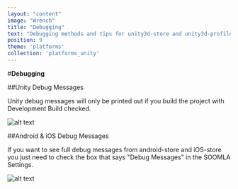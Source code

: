 ```yaml
---
layout: "content"
image: "Wrench"
title: "Debugging"
text: "Debugging methods and tips for unity3d-store and unity3d-profile."
position: 9
theme: 'platforms'
collection: 'platforms_unity'
---
```


#**Debugging**

##Unity Debug Messages

Unity debug messages will only be printed out if you build the project with Development Build checked.

![alt text](/img/tutorial_img/unity_debugging/devBuild.png "Developer build")

##Android & iOS Debug Messages

If you want to see full debug messages from android-store and iOS-store you just need to check the box that says "Debug Messages" in the SOOMLA Settings.

![alt text](/img/tutorial_img/unity_debugging/debugMsgs.png "Debug messages")

